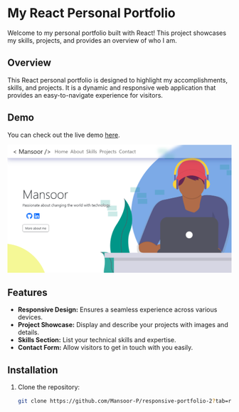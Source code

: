 # My React Personal Portfolio

Welcome to my personal portfolio built with React! This project showcases my skills, projects, and provides an overview of who I am.

## Overview

This React personal portfolio is designed to highlight my accomplishments, skills, and projects. It is a dynamic and responsive web application that provides an easy-to-navigate experience for visitors.

## Demo

You can check out the live demo [here](#).

![Portfolio Demo](./public/assets/screen-shots/home.png)

## Features

- **Responsive Design:** Ensures a seamless experience across various devices.
- **Project Showcase:** Display and describe your projects with images and details.
- **Skills Section:** List your technical skills and expertise.
- **Contact Form:** Allow visitors to get in touch with you easily.

## Installation

1. Clone the repository:

   ```bash
   git clone https://github.com/Mansoor-P/responsive-portfolio-2?tab=readme-ov-file.git
